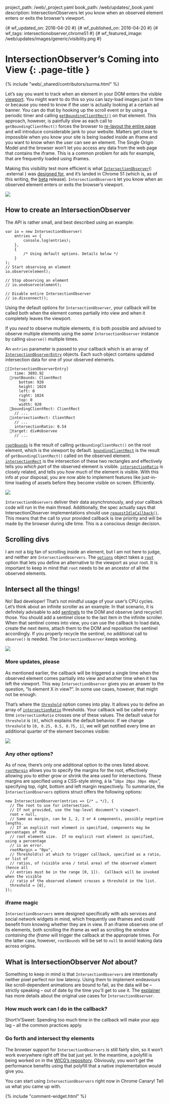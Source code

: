 project_path: /web/_project.yaml
book_path: /web/updates/_book.yaml
description: IntersectionObservers let you know when an observed element enters or exits the browser’s viewport.

{# wf_updated_on: 2016-04-20 #}
{# wf_published_on: 2016-04-20 #}
{# wf_tags: intersectionobserver,chrome51 #}
{# wf_featured_image: /web/updates/images/generic/visibility.png #}

# IntersectionObserver’s Coming into View {: .page-title }

{% include "web/_shared/contributors/surma.html" %}

Let’s say you want to track when an element in your DOM enters the visible
[viewport](https://en.wikipedia.org/wiki/Viewport). You might want to do this so
you can lazy-load images just in time or because you need to know if the user is
actually looking at a certain ad banner. You can do that by hooking up the
scroll event or by using a periodic timer and calling
[`getBoundingClientRect()`](https://developer.mozilla.org/en-US/docs/Web/API/Element/getBoundingClientRect) 
on that element. This approach, however, is painfully slow as each call to
`getBoundingClientRect()` forces the browser to
[re-layout the entire page](https://gist.github.com/paulirish/5d52fb081b3570c81e3a)
and will introduce considerable jank to your website. Matters get close to
impossible when you know your site is being loaded inside an iframe and you
want to know when the user can see an element. The Single Origin Model and
the browser won’t let you access any data from the web page that contains the
iframe. This is a common problem for ads for example, that are frequently
loaded using iframes.

Making this visibility test more efficient is what
[`IntersectionObserver`](https://wicg.github.io/IntersectionObserver/){: .external } was
[designed for](https://github.com/WICG/IntersectionObserver/blob/gh-pages/explainer.md),
and it’s landed in Chrome 51 (which is, as of this writing, the
[beta](https://www.google.com/chrome/browser/beta.html) release).
`IntersectionObserver`s let you know when an observed element enters or
exits the browser’s viewport.

<img src="/web/updates/images/2016/04/intersectionobserver/iframe.gif">

## How to create an IntersectionObserver

The API is rather small, and best described using an example:


    var io = new IntersectionObserver(
    	entries => {
    		console.log(entries);
    	},
    	{
    		/* Using default options. Details below */
    	}
    );
    // Start observing an element
    io.observe(element);
    
    // Stop observing an element
    // io.unobserve(element);
    
    // Disable entire IntersectionObserver
    // io.disconnect();
    


Using the default options for `IntersectionObserver`, your callback will be
called both when the element comes partially into view and when it completely
leaves the viewport.

If you *need* to observe multiple elements, it is both possible and advised
to observe multiple elements using the *same* `IntersectionObserver` instance
by calling `observe()` multiple times.


An `entries` parameter is passed to your callback which is an array of
[`IntersectionObserverEntry`](https://wicg.github.io/IntersectionObserver/#intersection-observer-entry)
objects. Each such object contains updated intersection data for one of your
observed elements. 


    🔽[IntersectionObserverEntry]
        time: 3893.92
      🔽rootBounds: ClientRect
          bottom: 920
          height: 1024
          left: 0
          right: 1024
          top: 0
          width: 920
      🔽boundingClientRect: ClientRect
        // ...
      🔽intersectionRect: ClientRect
        // ...
        intersectionRatio: 0.54
      🔽target: div#observee
        // ...


[`rootBounds`](https://wicg.github.io/IntersectionObserver/#dom-intersectionobserverentry-rootbounds)
is the result of calling `getBoundingClientRect()` on the root element, which
is the viewport by default.
[`boundingClientRect`](https://wicg.github.io/IntersectionObserver/#dom-intersectionobserverentry-boundingclientrect)
is the result of `getBoundingClientRect()` called on the observed element.
[`intersectionRect`](https://wicg.github.io/IntersectionObserver/#dom-intersectionobserverentry-intersectionrect)
is the intersection of these two rectangles and effectively tells you
*which part* of the observed element is visible.
[`intersectionRatio`](https://wicg.github.io/IntersectionObserver/#dom-intersectionobserverentry-intersectionratio)
is closely related, and tells you *how much* of the element is visible. With
this info at your disposal, you are now able to implement features like
just-in-time loading of assets before they become visible on screen.
Efficiently.

<img src="/web/updates/images/2016/04/intersectionobserver/intersectratio.png">

`IntersectionObservers` deliver their data asynchronously, and your callback
code will run in the main thread. Additionally, the spec actually says that
IntersectionObserver implementations should use
[`requestIdleCallback()`](https://wicg.github.io/IntersectionObserver/#queue-intersection-observer-task).
This means that the call to your provided callback is low priority and will
be made by the browser during idle time. This is a conscious design decision.

## Scrolling divs

I am not a big fan of scrolling inside an element, but I am not here to judge,
and neither are `IntersectionObservers`. The 
[`options`](https://wicg.github.io/IntersectionObserver/#dictdef-intersectionobserverinit)
object takes a [`root`](https://wicg.github.io/IntersectionObserver/#dom-intersectionobserverinit-root)
option that lets you define an alternative to the viewport as your root. It is
important to keep in mind that `root` needs to be an ancestor of all the
observed elements.

## Intersect all the things!

No! Bad developer! That’s not mindful usage of your user’s CPU cycles. Let’s
think about an infinite scroller as an example: In that scenario, it is
definitely advisable to add [sentinels](https://en.wikipedia.org/wiki/Sentinel_value)
to the DOM and observe (and recycle!) those. You should add a sentinel close
to the last item in the infinite scroller. When that sentinel comes into view,
you can use the callback to load data, create the next items, attach them to
the DOM and reposition the sentinel accordingly. If you properly recycle the
sentinel, no additional call to `observe()` is needed. The
`IntersectionObserver` keeps working.

<img src="/web/updates/images/2016/04/intersectionobserver/infinitescroller.png">

### More updates, please

As mentioned earlier, the callback will be triggered a single time when the
observed element comes partially into view and another time when it has left
the viewport. This way `IntersectionObserver` gives you an answer to the
question, “Is element X in view?”. In some use cases, however, that might
not be enough.

That’s where the [`threshold`](https://wicg.github.io/IntersectionObserver/#dom-intersectionobserverinit-threshold)
option comes into play. It allows you to define an array of
[`intersectionRatio`](https://wicg.github.io/IntersectionObserver/#dom-intersectionobserverentry-intersectionratio)
thresholds. Your callback will be called every time `intersectionRatio`
crosses one of these values. The default value for `threshold` is `[0]`,
which explains the default behavior. If we change `threshold` to
`[0, 0.25, 0.5, 0.75, 1]`, we will get notified every time an additional
quarter of the element becomes visible:

<img src="/web/updates/images/2016/04/intersectionobserver/threshold.gif">

### Any other options?

As of now, there’s only one additional option to the ones listed above.
[`rootMargin`](https://wicg.github.io/IntersectionObserver/#dom-intersectionobserverinit-rootmargin)
allows you to specify the margins for the root, effectively allowing you to
either grow or shrink the area used for intersections. These margins are
specified using a CSS-style string, á la “`10px 20px 30px 40px`”, specifying
top, right, bottom and left margin respectively. To summarize, the
`IntersectionObservers` options struct offers the following options:


    new IntersectionObserver(entries => {/* … */}, {
      // The root to use for intersection.
      // If not provided, use the top-level document’s viewport.
      root = null,
      // Same as margin, can be 1, 2, 3 or 4 components, possibly negative lengths.  
      // If an explicit root element is specified, components may be percentages of the
      // root element size.  If no explicit root element is specified, using a percentage
      // is an error.
      rootMargin = "0px",
      // Threshold(s) at which to trigger callback, specified as a ratio, or list of
      // ratios, of (visible area / total area) of the observed element (hence all
      // entries must be in the range [0, 1]).  Callback will be invoked when the visible
      // ratio of the observed element crosses a threshold in the list.
      threshold = [0],
    });
    

### iframe magic

`IntersectionObservers` were designed specifically with ads services and
social network widgets in mind, which frequently use iframes and could
benefit from knowing whether they are in view. If an iframe observes one of
its elements, both scrolling the iframe as well as scrolling the window
*containing the iframe* will trigger the callback at the appropriate times.
For the latter case, however, `rootBounds` will be set to `null` to avoid
leaking data across origins.

## What is IntersectionObserver *Not* about?

Something to keep in mind is that `IntersectionObservers` are intentionally
neither pixel perfect nor low latency. Using them to implement endeavours
like scroll-dependent animations are bound to fail, as the data will be
– strictly speaking – out of date by the time you’ll get to use it.
The [explainer](https://github.com/WICG/IntersectionObserver/blob/gh-pages/explainer.md)
has more details about the original use cases for `IntersectionObserver`.

### How much work can I do in the callback?

Short’n’Sweet: Spending too much time in the callback will make your app lag –
all the common practices apply.

### Go forth and intersect thy elements

The browser support for `IntersectionObservers` is still fairly slim, so it
won’t work everywhere right off the bat just yet. In the meantime, a polyfill
is being worked on in the [WICG’s repository](https://github.com/WICG/IntersectionObserver).
Obviously, you won’t get the performance benefits using that polyfill that a
native implementation would give you.

You can start using `IntersectionObservers` right now in Chrome Canary! Tell
us what you came up with.


{% include "comment-widget.html" %}
